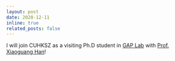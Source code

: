 ```yaml
---
layout: post
date: 2020-12-11
inline: true
related_posts: false
---
```


I will join CUHKSZ as a visiting Ph.D student in [GAP Lab](https://gaplab.cuhk.edu.cn/) with [Prof. Xiaoguang Han](https://scholar.google.com/citations?user=z-rqsR4AAAAJ&hl=zh-CN)!
